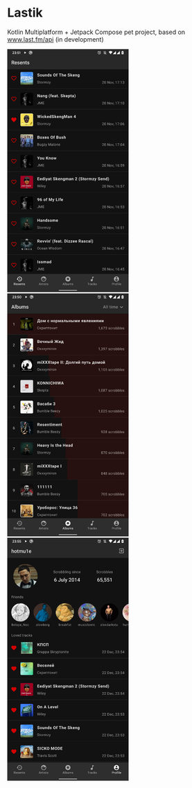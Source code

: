 # Lastik
Kotlin Multiplatform + Jetpack Compose pet project, based on www.last.fm/api (in development)

<img src="screenshots/resents.jpg" width="280px"> <img src="screenshots/albums.jpg" width="280px"> <img src="screenshots/profile.jpg" width="280px">
